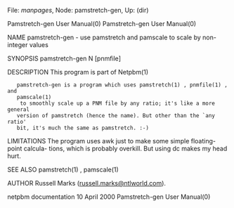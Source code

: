 File: *manpages*,  Node: pamstretch-gen,  Up: (dir)

Pamstretch-gen User Manual(0)                    Pamstretch-gen User Manual(0)



NAME
       pamstretch-gen  -  use  pamstretch and pamscale to scale by non-integer
       values


SYNOPSIS
       pamstretch-gen N [pnmfile]


DESCRIPTION
       This program is part of Netpbm(1)

       pamstretch-gen is a program which uses pamstretch(1) , pnmfile(1) , and
       pamscale(1)
        to smoothly scale up a PNM file by any ratio; it's like a more general
       version of pamstretch (hence the name). But other than the `any  ratio'
       bit, it's much the same as pamstretch. :-)



LIMITATIONS
       The  program  uses awk just to make some simple floating-point calcula-
       tions, which is probably overkill.  But using dc makes my head hurt.


SEE ALSO
       pamstretch(1) , pamscale(1)



AUTHOR
       Russell Marks (russell.marks@ntlworld.com).



netpbm documentation             10 April 2000   Pamstretch-gen User Manual(0)
